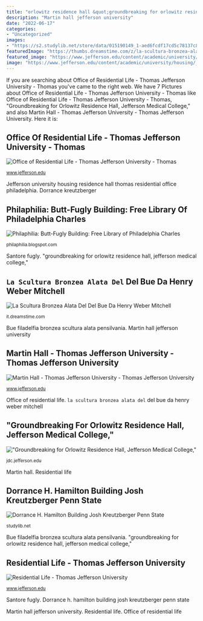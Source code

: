 ```yaml
---
title: "orlowitz residence hall &quot;groundbreaking for orlowitz residence hall, jefferson medical college,&quot;"
description: "Martin hall jefferson university"
date: "2022-06-17"
categories:
- "Uncategorized"
images:
- "https://s2.studylib.net/store/data/015190149_1-aed6fcdf17cd5c78137c8fa975db1584-768x994.png"
featuredImage: "https://thumbs.dreamstime.com/z/la-scultura-bronzea-alata-del-bue-da-henry-weber-mitchell-filadelfia-pensilvania-119375287.jpg"
featured_image: "https://www.jefferson.edu/content/academic/university/campus-life/housing/_jcr_content/main-parsys/images/section-parsys/image_module_0/module-image.img.jpg/1542743788654.jpg"
image: "https://www.jefferson.edu/content/academic/university/housing/_jcr_content/par/image_0.img.jpg/1472153774618.jpg"
---
```


If you are searching about Office of Residential Life - Thomas Jefferson University - Thomas you've came to the right web. We have 7 Pictures about Office of Residential Life - Thomas Jefferson University - Thomas like Office of Residential Life - Thomas Jefferson University - Thomas, &quot;Groundbreaking for Orlowitz Residence Hall, Jefferson Medical College,&quot; and also Martin Hall - Thomas Jefferson University - Thomas Jefferson University. Here it is:

## Office Of Residential Life - Thomas Jefferson University - Thomas

![Office of Residential Life - Thomas Jefferson University - Thomas](https://www.jefferson.edu/content/academic/university/housing/_jcr_content/par/image_0.img.jpg/1472153774618.jpg "Office of residential life")

<small>www.jefferson.edu</small>

Jefferson university housing residence hall thomas residential office philadelphia. Dorrance kreutzberger

## Philaphilia: Butt-Fugly Building: Free Library Of Philadelphia Charles

![Philaphilia: Butt-Fugly Building: Free Library of Philadelphia Charles](http://2.bp.blogspot.com/-IVh8IBPjm4U/VF-g6RdIzPI/AAAAAAAAJB8/R4y451d_yGU/s1600/santore.jpg "Martin hall jefferson university")

<small>philaphilia.blogspot.com</small>

Santore fugly. &quot;groundbreaking for orlowitz residence hall, jefferson medical college,&quot;

## ` La Scultura Bronzea Alata Del ` Del Bue Da Henry Weber Mitchell

![` La Scultura Bronzea Alata Del ` Del Bue Da Henry Weber Mitchell](https://thumbs.dreamstime.com/z/la-scultura-bronzea-alata-del-bue-da-henry-weber-mitchell-filadelfia-pensilvania-119375287.jpg "Philaphilia: butt-fugly building: free library of philadelphia charles")

<small>it.dreamstime.com</small>

Bue filadelfia bronzea scultura alata pensilvania. Martin hall jefferson university

## Martin Hall - Thomas Jefferson University - Thomas Jefferson University

![Martin Hall - Thomas Jefferson University - Thomas Jefferson University](https://www.jefferson.edu/content/academic/university/housing/options/martin_hall/_jcr_content/par/textimage_2/image.img.jpg/1542742338688.jpg "Martin hall jefferson university")

<small>www.jefferson.edu</small>

Office of residential life. ` la scultura bronzea alata del ` del bue da henry weber mitchell

## &quot;Groundbreaking For Orlowitz Residence Hall, Jefferson Medical College,&quot;

![&quot;Groundbreaking for Orlowitz Residence Hall, Jefferson Medical College,&quot;](https://jdc.jefferson.edu/historical_photos/1650/preview.jpg "Jefferson university housing residence hall thomas residential office philadelphia")

<small>jdc.jefferson.edu</small>

Martin hall. Residential life

## Dorrance H. Hamilton Building Josh Kreutzberger Penn State

![Dorrance H. Hamilton Building Josh Kreutzberger Penn State](https://s2.studylib.net/store/data/015190149_1-aed6fcdf17cd5c78137c8fa975db1584-768x994.png "&quot;groundbreaking for orlowitz residence hall, jefferson medical college,&quot;")

<small>studylib.net</small>

Bue filadelfia bronzea scultura alata pensilvania. &quot;groundbreaking for orlowitz residence hall, jefferson medical college,&quot;

## Residential Life - Thomas Jefferson University

![Residential Life - Thomas Jefferson University](https://www.jefferson.edu/content/academic/university/campus-life/housing/_jcr_content/main-parsys/images/section-parsys/image_module_0/module-image.img.jpg/1542743788654.jpg "Dorrance h. hamilton building josh kreutzberger penn state")

<small>www.jefferson.edu</small>

Santore fugly. Dorrance h. hamilton building josh kreutzberger penn state

Martin hall jefferson university. Residential life. Office of residential life
